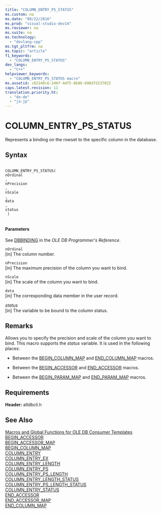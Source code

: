 ```yaml
---
title: "COLUMN_ENTRY_PS_STATUS"
ms.custom: na
ms.date: "09/22/2016"
ms.prod: "visual-studio-dev14"
ms.reviewer: na
ms.suite: na
ms.technology: 
  - "devlang-cpp"
ms.tgt_pltfrm: na
ms.topic: "article"
f1_keywords: 
  - "COLUMN_ENTRY_PS_STATUS"
dev_langs: 
  - "C++"
helpviewer_keywords: 
  - "COLUMN_ENTRY_PS_STATUS macro"
ms.assetid: c02140c6-246f-4df5-8b86-698d7d137022
caps.latest.revision: 11
translation.priority.ht: 
  - "de-de"
  - "ja-jp"
---
```

# COLUMN_ENTRY_PS_STATUS
Represents a binding on the rowset to the specific column in the database.  
  
## Syntax  
  
```  
  
COLUMN_ENTRY_PS_STATUS(  
nOrdinal  
,   
nPrecision  
,   
nScale  
,   
data  
,   
status  
 )  
  
```  
  
#### Parameters  
 See [DBBINDING](https://msdn.microsoft.com/en-us/library/ms716845.aspx) in the *OLE DB Programmer's Reference*.  
  
 `nOrdinal`  
 [in] The column number.  
  
 `nPrecision`  
 [in] The maximum precision of the column you want to bind.  
  
 `nScale`  
 [in] The scale of the column you want to bind.  
  
 `data`  
 [in] The corresponding data member in the user record.  
  
 *status*  
 [in] The variable to be bound to the column status.  
  
## Remarks  
 Allows you to specify the precision and scale of the column you want to bind. This macro supports the *status* variable. It is used in the following places:  
  
-   Between the [BEGIN_COLUMN_MAP](../vs140/begin_column_map.md) and [END_COLUMN_MAP](../vs140/end_column_map.md) macros.  
  
-   Between the [BEGIN_ACCESSOR](../vs140/begin_accessor.md) and [END_ACCESSOR](../vs140/end_accessor.md) macros.  
  
-   Between the [BEGIN_PARAM_MAP](../vs140/begin_param_map.md) and [END_PARAM_MAP](../vs140/end_param_map.md) macros.  
  
## Requirements  
 **Header:** atldbcli.h  
  
## See Also  
 [Macros and Global Functions for OLE DB Consumer Templates](../vs140/macros-and-global-functions-for-ole-db-consumer-templates.md)   
 [BEGIN_ACCESSOR](../vs140/begin_accessor.md)   
 [BEGIN_ACCESSOR_MAP](../vs140/begin_accessor_map.md)   
 [BEGIN_COLUMN_MAP](../vs140/begin_column_map.md)   
 [COLUMN_ENTRY](../vs140/column_entry.md)   
 [COLUMN_ENTRY_EX](../vs140/column_entry_ex.md)   
 [COLUMN_ENTRY_LENGTH](../vs140/column_entry_length.md)   
 [COLUMN_ENTRY_PS](../vs140/column_entry_ps.md)   
 [COLUMN_ENTRY_PS_LENGTH](../vs140/column_entry_ps_length.md)   
 [COLUMN_ENTRY_LENGTH_STATUS](../vs140/column_entry_length_status.md)   
 [COLUMN_ENTRY_PS_LENGTH_STATUS](../vs140/column_entry_ps_length_status.md)   
 [COLUMN_ENTRY_STATUS](../vs140/column_entry_status.md)   
 [END_ACCESSOR](../vs140/end_accessor.md)   
 [END_ACCESSOR_MAP](../vs140/end_accessor_map.md)   
 [END_COLUMN_MAP](../vs140/end_column_map.md)